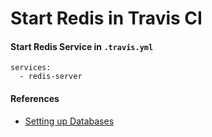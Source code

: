 # Start Redis in Travis CI

#### Start Redis Service in `.travis.yml`

    services:
      - redis-server

#### References
* [Setting up Databases](https://docs.travis-ci.com/user/database-setup/)
